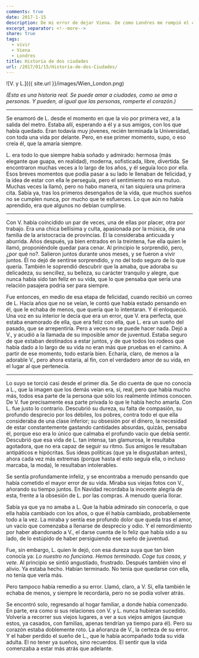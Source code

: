 ```yaml
---
comments: true
date: 2017-1-15
description: De mi error de dejar Viena. De como Londres me rompió el corazón.
excerpt_separator: <!--more-->
share: true
tags:
  - vivir
  - Viena
  - Londres
title: Historia de dos ciudades
url: /2017/01/15/Historia-de-dos-Ciudades/
---
```



![V. y L.]({{ site.url }}/images/Wien_London.png)

*(Esta es una historia real. Se puede amar a ciudades, como se ama a personas. Y pueden, al igual que las personas, romperte el corazón.)*

<!--more-->

***

Se enamoró de L. desde el momento en que la vio por primera vez, a la salida del metro. Estaba allí, esperando a él y a sus amigos, con los que había quedado. Eran todavía muy jóvenes, recién terminada la Universidad, con toda una vida por delante. Pero, en ese primer momento, supo, o eso creía él, que la amaría siempre.

L. era todo lo que siempre había soñado y admirado: hermosa (más elegante que guapa, en realidad), moderna, sofisticada, libre, divertida. Se encontraron muchas veces a lo largo de los años, y él seguía loco por ella. Esos breves momentos que podía pasar a su lado le llenaban de felicidad, y la idea de estar con ella le perseguía, pero el sentimiento no era mutuo. Muchas veces la llamó, pero no habo manera, ni tan siquiera una primera cita. Sabía ya, tras los primeros desengaños de la vida, que muchos sueños no se cumplen nunca, por mucho que te esfuerces. Lo que aún no había aprendido, era que algunos no debían cumplirse.

***

Con V. había coincidido un par de veces, una de ellas por placer, otra por trabajo. Era una chica bellísima y culta, apasionada por la música, de una familia de la aristocracia de provincias. Él la consideraba anticuada y aburrida. Años después, ya bien entrados en la treintena, fue ella quien le llamó, proponiéndole quedar para cenar. Al principio le sorprendió, pero, ¿por qué no?. Salieron juntos durante unos meses, y se fueron a vivir juntos. Él no dejó de sentirse sorprendido, y no del todo seguro de lo que quería. También le soprendió descubrir que la amaba, que adoraba su delicadeza, su sencillez, su belleza, su carácter tranquilo y alegre, que nunca había sido tan feliz en su vida, que lo que pensaba que sería una relación pasajera podría ser para siempre.

Fue entonces, en medio de esa etapa de felicidad, cuando recibió un correo de L. Hacía años que no se veían, le contó que había estado pensando en él, que le echaba de menos, que quería que lo intentaran. Y él enloqueció. Una voz en su interior le decía que era un error, que V. era perfecta, que estaba enamorado de ella, que era feliz con ella, que L. era un sueño del pasado, que se arrepentiría. Pero a veces no se puede hacer nada. Dejó a V., y acudió a la llamada de su imposible amor de juventud. Estaba seguro de que estaban destinados a estar juntos, y de que todos los rodeos que había dado a lo largo de su vida no eran más que pruebas en el camino. A partir de ese momento, todo estaría bien. Echaría, claro, de menos a la adorable V., pero ahora estaría, al fin, con el verdadero amor de su vida, en el lugar al que pertenecía.

***

Lo suyo se torció casi desde el primer día. Se dio cuenta de que no conocía a L., que la imagen que los demás veían era, sí, real, pero que había mucho más, todos esa parte de la persona que sólo los realmente íntimos conocen. De V. fue precisamente esa parte privada lo que le había hecho amarla. Con L. fue justo lo contrario. Descubrió su dureza, su falta de compasión, su profundo desprecio por los débiles, los pobres, contra todo el que ella consideraba de una clase inferior; su obsesión por el dinero, la necesidad de estar constantemente gastando cantidades absurdas, quizás, pensaba él, porque eso era lo único que calmaba el profundo vacío que debía sentir. Descubrió que esa vida de L. tan intensa, tan glamurosa, le resultaba agotadora, que no era capaz de seguir su ritmo. Sus amigos le resultaban antipáticos e hipócritas. Sus ideas políticas (que ya le disgustaban antes), ahora cada vez más extremas (porque hasta el esto seguía ella, o incluso marcaba, la moda), le resultaban intolerables. 

Se sentía profundamente infeliz, y se encontraba a menudo pensando que había cometido el mayor error de su vida. Miraba sus viejas fotos con V., añorando su tiempo juntos. En Navidad recordaba la inocente alegría de esta, frente a la obsesión de L. por las compras. A menudo quería llorar.

Sabía ya que ya no amaba a L. Que la había admirado sin conocerla, o que ella había cambiado con los años, o que él había cambiado, probablemente todo a la vez. La miraba y sentía ese profundo dolor que queda tras el amor, un vacío que comenzaba a llenarse de desprecio y odio. Y el remordimiento por haber abandonado a V., el darse cuenta de lo feliz que había sido a su lado, de lo estúpido de haber persiguiendo ese sueño de juventud.

Fue, sin embargo, L. quien le dejó, con esa dureza suya que tan bien conocía ya: *Lo nuestro no funciona. Hemos terminado. Coge tus cosas, y vete.* Al principio se sintió angustiado, frustrado. Después también vino el alivio. Ya estaba hecho. Habían terminado. No tenía que quedarse con ella, no tenía que verla más.

Pero tampoco había remedio a su error. Llamó, claro, a V. Sí, ella también le echaba de menos, y siempre le recordaría, pero no se podía volver atrás.

Se encontró solo, regresando al hogar familiar, a donde había comenzado. En parte, era como si sus relaciones con V. y L. nunca hubieran sucedido. Volvería a recorrer sus viejos lugares, a ver a sus viejos amigos (aunque estos, ya casados, con familias, apenas tendrían ya tiempo para él). Pero su corazón estaba doblemente roto. La añoranza de V., la certeza de su error. Y el haber perdido el sueño de L., que le había acompañado toda su vida adulta. El no tener ya sueños, sino recuerdos. El sentir que la vida comenzaba a estar más atrás que adelante.